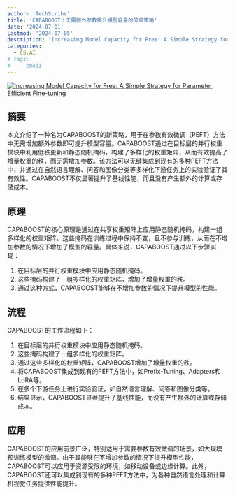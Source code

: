 ```yaml
---
author: 'TechScribe'
title: 'CAPABOOST：无需额外参数提升模型容量的简单策略'
date: '2024-07-01'
Lastmod: '2024-07-05'
description: 'Increasing Model Capacity for Free: A Simple Strategy for Parameter Efficient Fine-tuning'
categories:
  - CS.AI
# tags:
#   - emoji
---
```


[![Increasing Model Capacity for Free: A Simple Strategy for Parameter Efficient Fine-tuning](https://arxiv-research-1301205113.cos.ap-guangzhou.myqcloud.com/images/2407.01320v1.pdf_0.jpg)](https://arxiv.org/abs/2407.01320v1)

## 摘要

本文介绍了一种名为CAPABOOST的新策略，用于在参数有效微调（PEFT）方法中无需增加额外参数即可提升模型容量。CAPABOOST通过在目标层的并行权重模块中利用低秩更新和静态随机掩码，构建了多样化的权重矩阵，从而有效提高了增量权重的秩，而无需增加参数。该方法可以无缝集成到现有的多种PEFT方法中，并通过在自然语言理解、问答和图像分类等多样化下游任务上的实验验证了其有效性。CAPABOOST不仅显著提升了基线性能，而且没有产生额外的计算或存储成本。<!--more-->

## 原理

CAPABOOST的核心原理是通过在共享权重矩阵上应用静态随机掩码，构建一组多样化的权重矩阵。这些掩码在训练过程中保持不变，且不参与训练，从而在不增加参数的情况下增加了模型的容量。具体来说，CAPABOOST通过以下步骤实现：
1. 在目标层的并行权重模块中应用静态随机掩码。
2. 这些掩码构建了一组多样化的权重矩阵，增加了增量权重的秩。
3. 通过这种方式，CAPABOOST能够在不增加参数的情况下提升模型的性能。

## 流程

CAPABOOST的工作流程如下：
1. 在目标层的并行权重模块中应用静态随机掩码。
2. 这些掩码构建了一组多样化的权重矩阵。
3. 通过这些多样化的权重矩阵，CAPABOOST增加了增量权重的秩。
4. 将CAPABOOST集成到现有的PEFT方法中，如Prefix-Tuning、Adapters和LoRA等。
5. 在多个下游任务上进行实验验证，如自然语言理解、问答和图像分类等。
6. 结果显示，CAPABOOST显著提升了基线性能，而没有产生额外的计算或存储成本。

## 应用

CAPABOOST的应用前景广泛，特别适用于需要参数有效微调的场景，如大规模预训练模型的微调。由于其能够在不增加参数的情况下提升模型性能，CAPABOOST可以应用于资源受限的环境，如移动设备或边缘计算。此外，CAPABOOST还可以集成到现有的多种PEFT方法中，为各种自然语言处理和计算机视觉任务提供性能提升。
